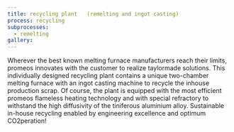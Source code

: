 ```yaml
---
title: recycling plant   (remelting and ingot casting)
process: recycling
subprocesses:
  - remelting
gallery:
---
```


Wherever the best known melting furnace manufacturers reach their limits, promeos innovates with the customer to realize taylormade solutions.  This individually designed recycling plant contains a unique two-chamber melting furnace with an ingot casting machine to recycle the inhouse production scrap. Of course, the plant is equipped with the most efficient promeos flameless heating technology and with special refractory to withstand the high diffusivity of the tiniferous aluminium alloy.   Sustainable in-house recycling enabled by engineering excellence and optimum CO2peration!

